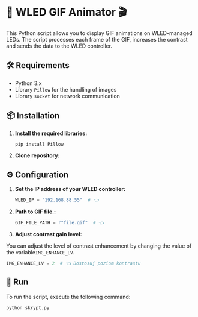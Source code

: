 # 🎥 WLED GIF Animator 🎬

This Python script allows you to display GIF animations on WLED-managed LEDs. The script processes each frame of the GIF, increases the contrast and sends the data to the WLED controller.

## 🛠 Requirements

- Python 3.x
- Library `Pillow` for the handling of images
- Library `socket` for network communication

## 📦 Installation

1. **Install the required libraries:**

   ```bash
   pip install Pillow
   ```

2. **Clone repository:**

## ⚙ Configuration

1. **Set the IP address of your WLED controller:**


   ```python
   WLED_IP = "192.168.88.55"  # 👈 
   ```

2. **Path to GIF file.:**

   ```python
   GIF_FILE_PATH = r"file.gif"  # 👈 
   ```

3. **Adjust contrast gain level:**

  You can adjust the level of contrast enhancement by changing the value of the variable`IMG_ENHANCE_LV`.

   ```python
   IMG_ENHANCE_LV = 2  # 👈 Dostosuj poziom kontrastu
   ```

## 🚀 Run

To run the script, execute the following command:

```bash
python skrypt.py
```
